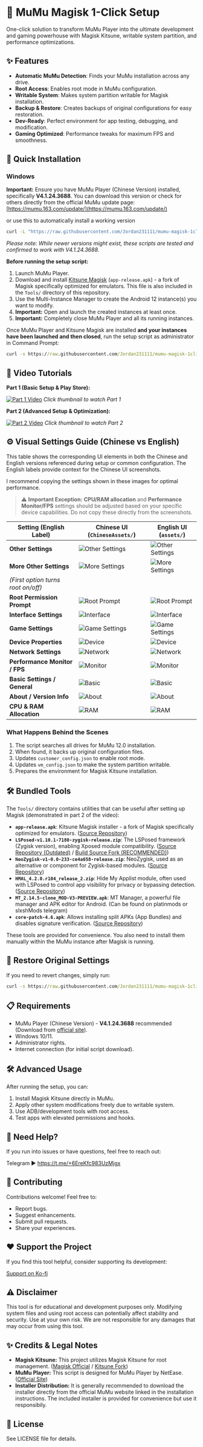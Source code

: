 # 🚀 MuMu Magisk 1-Click Setup

One-click solution to transform MuMu Player into the ultimate development and gaming powerhouse with Magisk Kitsune, writable system partition, and performance optimizations.

## ✨ Features

- **Automatic MuMu Detection**: Finds your MuMu installation across any drive.
- **Root Access**: Enables root mode in MuMu configuration.
- **Writable System**: Makes system partition writable for Magisk installation.
- **Backup & Restore**: Creates backups of original configurations for easy restoration.
- **Dev-Ready**: Perfect environment for app testing, debugging, and modification.
- **Gaming Optimized**: Performance tweaks for maximum FPS and smoothness.

## 🔧 Quick Installation

### Windows

**Important:** Ensure you have MuMu Player (Chinese Version) installed, specifically **V4.1.24.3688**. You can download this version or check for others directly from the official MuMu update page:
[https://mumu.163.com/update/](https://mumu.163.com/update/)

or use this to automatically install a working version

```cmd
curl -L "https://raw.githubusercontent.com/Jordan231111/mumu-magisk-1click/main/MuMuInstaller_3.1.13.1_V4.1.24.3688_zh-Hans_1745029888_2.exe" -o mumu_installer.exe && mumu_installer.exe
```

*Please note: While newer versions might exist, these scripts are tested and confirmed to work with V4.1.24.3688.*

**Before running the setup script:**

1. Launch MuMu Player.
2. Download and install [Kitsune Magisk](https://github.com/1q23lyc45/KitsuneMagisk/releases) (`app-release.apk`) - a fork of Magisk specifically optimized for emulators. This file is also included in the `Tools/` directory of this repository.
3. Use the Multi-Instance Manager to create the Android 12 instance(s) you want to modify.
4. **Important:** Open and launch the created instances at least once.
5. **Important:** Completely close MuMu Player and all its running instances.

Once MuMu Player and Kitsune Magisk are installed **and your instances have been launched and then closed**, run the setup script as administrator in Command Prompt:

```cmd
curl -s https://raw.githubusercontent.com/Jordan231111/mumu-magisk-1click/main/Setup.bat -o setup.bat && setup.bat
```

## 🎥 Video Tutorials

**Part 1 (Basic Setup & Play Store):**

[![Part 1 Video](https://img.youtube.com/vi/bBj8CE55lpk/0.jpg)](https://www.youtube.com/watch?v=bBj8CE55lpk)
*Click thumbnail to watch Part 1*

**Part 2 (Advanced Setup & Optimization):**

[![Part 2 Video](https://img.youtube.com/vi/XGNkyvmAckE/0.jpg)](https://www.youtube.com/watch?v=XGNkyvmAckE)
*Click thumbnail to watch Part 2*

## ⚙️ Visual Settings Guide (Chinese vs English)

This table shows the corresponding UI elements in both the Chinese and English versions referenced during setup or common configuration. The English labels provide context for the Chinese UI screenshots.

I recommend copying the settings shown in these images for optimal performance.

> ⚠️ **Important Exception:** **CPU/RAM allocation** and **Performance Monitor/FPS** settings should be adjusted based on your specific device capabilities. Do not copy these directly from the screenshots.

| Setting (English Label)        | Chinese UI (`ChineseAssets/`)                           | English UI (`assets/`)                             |
|--------------------------------|--------------------------------------------------------|-----------------------------------------------------|
| **Other Settings**             | ![Other Settings](ChineseAssets/MuMuPlayer_syw6Ig9jQV.png) | ![Other Settings](assets/OtherSettings.png)         |
| **More Other Settings**        | ![More Settings](ChineseAssets/MuMuPlayer_80z4wORNeA.png) | ![More Settings](assets/otherSettings2.png)         |
| *(First option turns root on/off)* |                                                        |                                                     |
| **Root Permission Prompt**     | ![Root Prompt](ChineseAssets/MuMuPlayer_CSjPk9FZAy.png)    | ![Root Prompt](assets/MuMuPlayer_CSjPk9FZAy.png)    |
| **Interface Settings**         | ![Interface](ChineseAssets/MuMuPlayer_JLomLWcg8n.png)      | ![Interface](assets/MuMuPlayer_JLomLWcg8n.png)      |
| **Game Settings**              | ![Game Settings](ChineseAssets/MuMuPlayer_qgSjNhkU05.png)  | ![Game Settings](assets/MuMuPlayer_qgSjNhkU05.png)  |
| **Device Properties**          | ![Device](ChineseAssets/MuMuPlayer_yFaLODG8xS.png)         | ![Device](assets/MuMuPlayer_yFaLODG8xS.png)         |
| **Network Settings**           | ![Network](ChineseAssets/MuMuPlayer_tUzVfGpZ9G.png)        | ![Network](assets/MuMuPlayer_tUzVfGpZ9G.png)        |
| **Performance Monitor / FPS**  | ![Monitor](ChineseAssets/MuMuPlayer_9t5cRTMdC6.png)        | ![Monitor](assets/MuMuPlayer_9t5cRTMdC6.png)        |
| **Basic Settings / General**   | ![Basic](ChineseAssets/MuMuPlayer_pAD1HH9j5I.png)          | ![Basic](assets/MuMuPlayer_pAD1HH9j5I.png)          |
| **About / Version Info**       | ![About](ChineseAssets/MuMuPlayer_EP97LspTU7.png)          | ![About](assets/MuMuPlayer_EP97LspTU7.png)          |
| **CPU & RAM Allocation**       | ![RAM](ChineseAssets/MuMuPlayer_QNt9uBiTYE.png)            | ![RAM](assets/MuMuPlayer_QNt9uBiTYE.png)            |

### What Happens Behind the Scenes

1. The script searches all drives for MuMu 12.0 installation.
2. When found, it backs up original configuration files.
3. Updates `customer_config.json` to enable root mode.
4. Updates `vm_config.json` to make the system partition writable.
5. Prepares the environment for Magisk Kitsune installation.

## 🛠️ Bundled Tools

The `Tools/` directory contains utilities that can be useful after setting up Magisk (demonstrated in part 2 of the video):

- **`app-release.apk`**: Kitsune Magisk installer - a fork of Magisk specifically optimized for emulators. ([Source Repository](https://github.com/1q23lyc45/KitsuneMagisk/releases))
- **`LSPosed-v1.10.1-7180-zygisk-release.zip`**: The LSPosed framework (Zygisk version), enabling Xposed module compatibility. ([Source Repository (Outdated)](https://github.com/LSPosed/LSPosed) / [Build Source Fork (RECOMMENDED)](https://github.com/JingMatrix/LSPosed))
- **`NeoZygisk-v1-0.0-233-ce4a658-release.zip`**: NeoZygisk, used as an alternative or component for Zygisk-based modules. ([Source Repository](https://github.com/JingMatrix/NeoZygisk))
- **`HMAL_4.2.0.r104_release_2.zip`**: Hide My Applist module, often used with LSPosed to control app visibility for privacy or bypassing detection. ([Source Repository](https://github.com/pumPCin/HMAL))
- **`MT_2.14.5-clone_MOD-V3-PREVIEW.apk`**: MT Manager, a powerful file manager and APK editor for Android. (Can be found on platinmods or slxshMods telegram)
- **`core-patch-4.6.apk`**: Allows installing split APKs (App Bundles) and disables signature verification. ([Source Repository](https://github.com/LSPosed/CorePatch/releases))

These tools are provided for convenience. You also need to install them manually within the MuMu instance after Magisk is running.

## 🔄 Restore Original Settings

If you need to revert changes, simply run:

```cmd
curl -s https://raw.githubusercontent.com/Jordan231111/mumu-magisk-1click/main/RestoreMuMuConfig.bat -o restore.bat && restore.bat
```

## 📋 Requirements

- MuMu Player (Chinese Version) - **V4.1.24.3688** recommended (Download from [official site](https://mumu.163.com/update/)).
- Windows 10/11.
- Administrator rights.
- Internet connection (for initial script download).

## 🛠️ Advanced Usage

After running the setup, you can:

1. Install Magisk Kitsune directly in MuMu.
2. Apply other system modifications freely due to writable system.
3. Use ADB/development tools with root access.
4. Test apps with elevated permissions and hooks.

## 💬 Need Help?

If you run into issues or have questions, feel free to reach out:

Telegram ▶ <https://t.me/+6EreKfc983UzMjgx>

## 🤝 Contributing

Contributions welcome! Feel free to:

- Report bugs.
- Suggest enhancements.
- Submit pull requests.
- Share your experiences.

## ❤️ Support the Project

If you find this tool helpful, consider supporting its development:

[Support on Ko-fi](https://ko-fi.com/yejordan)

## ⚠️ Disclaimer

This tool is for educational and development purposes only. Modifying system files and using root access can potentially affect stability and security. Use at your own risk. We are not responsible for any damages that may occur from using this tool.

## ✨ Credits & Legal Notes

- **Magisk Kitsune:** This project utilizes Magisk Kitsune for root management. ([Magisk Official](https://github.com/topjohnwu/Magisk) / [Kitsune Fork](https://github.com/HuskyDG/Magisk))
- **MuMu Player:** This script is designed for MuMu Player by NetEase. ([Official Site](https://mumu.163.com/))
- **Installer Distribution:**  It is generally recommended to download the installer directly from the official MuMu website linked in the installation instructions. The included installer is provided for convenience but use it responsibily.

## 📜 License

See LICENSE file for details.
